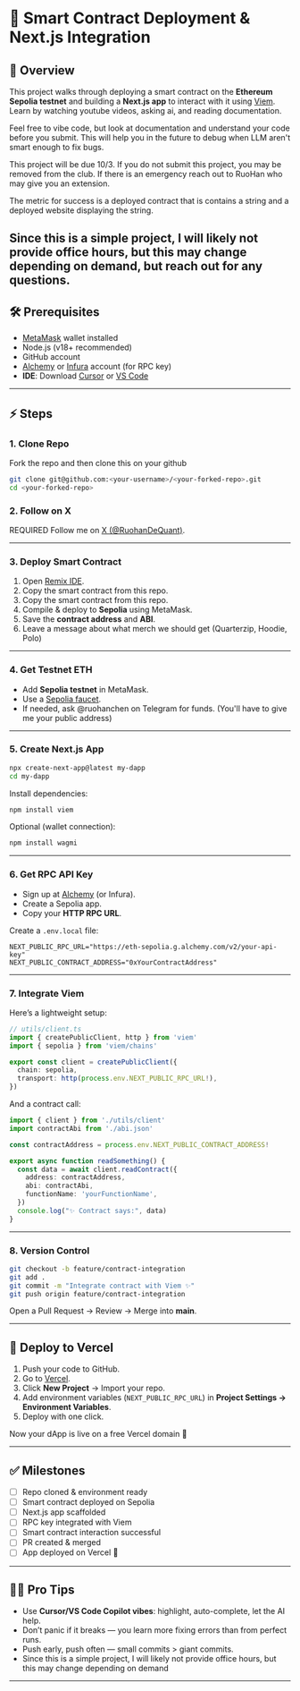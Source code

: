 # 🚀 Smart Contract Deployment & Next.js Integration

## 📌 Overview
This project walks through deploying a smart contract on the **Ethereum Sepolia testnet** and building a **Next.js app** to interact with it using [Viem](https://viem.sh/). Learn by watching youtube videos, asking ai, and reading documentation.

Feel free to vibe code, but look at documentation and understand your code before you submit. This will help you in the future to debug when LLM aren't smart enough to fix bugs. 

This project will be due 10/3. If you do not submit this project, you may be removed from the club. If there is an emergency reach out to RuoHan who may give you an extension.

The metric for success is a deployed contract that is contains a string and a deployed website displaying the string.

Since this is a simple project, I will likely not provide office hours, but this may change depending on demand, but reach out for any questions.
---

## 🛠 Prerequisites
- [MetaMask](https://metamask.io/) wallet installed
- Node.js (v18+ recommended)
- GitHub account
- [Alchemy](https://alchemy.com/) or [Infura](https://infura.io/) account (for RPC key)
- **IDE**: Download [Cursor](https://cursor.sh/) or [VS Code](https://code.visualstudio.com/)

---

## ⚡ Steps

### 1. Clone Repo
Fork the repo and then clone this on your github
```bash
git clone git@github.com:<your-username>/<your-forked-repo>.git
cd <your-forked-repo>
````

### 2. Follow on X

REQUIRED Follow me on [X (@RuohanDeQuant)](https://x.com/RuohanDeQuant).

---

### 3. Deploy Smart Contract

1. Open [Remix IDE](https://remix.ethereum.org/).
2. Copy the smart contract from this repo.
3. Copy the smart contract from this repo.
3. Compile & deploy to **Sepolia** using MetaMask.
4. Save the **contract address** and **ABI**.
5. Leave a message about what merch we should get (Quarterzip, Hoodie, Polo)

---

### 4. Get Testnet ETH

* Add **Sepolia testnet** in MetaMask.
* Use a [Sepolia faucet](https://sepoliafaucet.com/).
* If needed, ask @ruohanchen on Telegram for funds. (You'll have to give me your public address)

---

### 5. Create Next.js App

```bash
npx create-next-app@latest my-dapp
cd my-dapp
```

Install dependencies:

```bash
npm install viem
```

Optional (wallet connection):

```bash
npm install wagmi
```

---

### 6. Get RPC API Key

* Sign up at [Alchemy](https://alchemy.com/) (or Infura).
* Create a Sepolia app.
* Copy your **HTTP RPC URL**.

Create a `.env.local` file:

```env
NEXT_PUBLIC_RPC_URL="https://eth-sepolia.g.alchemy.com/v2/your-api-key"
NEXT_PUBLIC_CONTRACT_ADDRESS="0xYourContractAddress"
```

---

### 7. Integrate Viem

Here’s a lightweight setup:

```ts
// utils/client.ts
import { createPublicClient, http } from 'viem'
import { sepolia } from 'viem/chains'

export const client = createPublicClient({
  chain: sepolia,
  transport: http(process.env.NEXT_PUBLIC_RPC_URL!),
})
```

And a contract call:

```ts
import { client } from './utils/client'
import contractAbi from './abi.json'

const contractAddress = process.env.NEXT_PUBLIC_CONTRACT_ADDRESS!

export async function readSomething() {
  const data = await client.readContract({
    address: contractAddress,
    abi: contractAbi,
    functionName: 'yourFunctionName',
  })
  console.log("✨ Contract says:", data)
}
```

---

### 8. Version Control

```bash
git checkout -b feature/contract-integration
git add .
git commit -m "Integrate contract with Viem ✨"
git push origin feature/contract-integration
```

Open a Pull Request → Review → Merge into **main**.

---

## 🚀 Deploy to Vercel

1. Push your code to GitHub.
2. Go to [Vercel](https://vercel.com/).
3. Click **New Project** → Import your repo.
4. Add environment variables (`NEXT_PUBLIC_RPC_URL`) in **Project Settings → Environment Variables**.
5. Deploy with one click.

Now your dApp is live on a free Vercel domain 🎉

---

## ✅ Milestones

* [ ] Repo cloned & environment ready
* [ ] Smart contract deployed on Sepolia
* [ ] Next.js app scaffolded
* [ ] RPC key integrated with Viem
* [ ] Smart contract interaction successful
* [ ] PR created & merged
* [ ] App deployed on Vercel 🚀

---

## 👨‍💻 Pro Tips

* Use **Cursor/VS Code Copilot vibes**: highlight, auto-complete, let the AI help.
* Don’t panic if it breaks — you learn more fixing errors than from perfect runs.
* Push early, push often — small commits > giant commits.
* Since this is a simple project, I will likely not provide office hours, but this may change depending on demand

---
